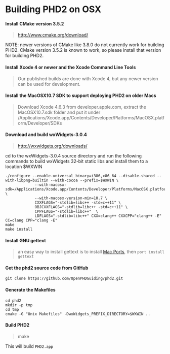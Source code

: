 # Building PHD2 on OSX

#### Install CMake version 3.5.2

> http://www.cmake.org/download/

NOTE: newer versions of CMake like 3.8.0 do not currently work for building PHD2. CMake version 3.5.2 is known to work, so please install that version for building PHD2.

#### Install Xcode 4 or newer and the Xcode Command Line Tools

> Our published builds are done with Xcode 4, but any newer version can be used for development.

#### Install the MacOSX10.7 SDK to support deploying PHD2 on older Macs

> Download Xcode 4.6.3 from developer.apple.com, extract the MacOSX10.7.sdk folder and put it under /Applications/Xcode.app/Contents/Developer/Platforms/MacOSX.platform/Developer/SDKs

#### Download and build wxWidgets-3.0.4

> http://wxwidgets.org/downloads/

cd to the wxWidgets-3.0.4 source directory and run the following commands to build wxWidgets 32-bit static libs and install them to a location $WXWIN

```
./configure --enable-universal_binary=i386,x86_64 --disable-shared --with-libpng=builtin --with-cocoa --prefix=$WXWIN \
             --with-macosx-sdk=/Applications/Xcode.app/Contents/Developer/Platforms/MacOSX.platform/Developer/SDKs/MacOSX10.7.sdk/ \
             --with-macosx-version-min=10.7 \
             CXXFLAGS="-stdlib=libc++ -std=c++11" \
             OBJCXXFLAGS="-stdlib=libc++ -std=c++11" \
             CPPFLAGS="-stdlib=libc++"  \
             LDFLAGS="-stdlib=libc++" CXX=clang++ CXXCPP="clang++ -E" CC=clang CPP="clang -E"
make
make install
```

#### Install GNU gettext

> an easy way to install gettext is to install [Mac Ports](https://www.macports.org/install.php), then ```port install gettext```

#### Get the phd2 source code from GitHub

```git clone https://github.com/OpenPHDGuiding/phd2.git```

#### Generate the Makefiles

```
cd phd2
mkdir -p tmp
cd tmp
cmake -G "Unix Makefiles" -DwxWidgets_PREFIX_DIRECTORY=$WXWIN ..
```

#### Build PHD2

> make

This will build `PHD2.app`
